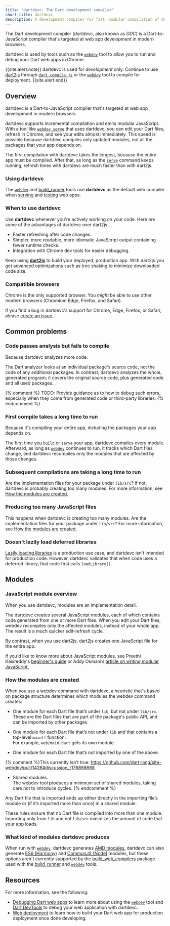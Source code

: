 ```yaml
---
title: "dartdevc: The Dart development compiler"
short-title: dartdevc
description: A development compiler for fast, modular compilation of Dart code to JavaScript.
---
```


The Dart development compiler (_dartdevc_, also known as _DDC_)
is a Dart-to-JavaScript compiler
that's targeted at web app development in modern browsers.

dartdevc is used by tools such as the [`webdev`][] tool
to allow you to run and debug your Dart web apps in Chrome.

{{site.alert.note}}
  dartdevc is used for _development_ only.
  Continue to use [dart2js](/tools/dart2js)
  through [`dart compile js`](/tools/dart-compile#js) 
  or the [`webdev`][] tool
  to compile for deployment.
{{site.alert.end}}

## Overview

dartdevc is a Dart-to-JavaScript compiler
that's targeted at web app development in modern browsers.

dartdevc supports incremental compilation and emits modular JavaScript.
With a tool like [`webdev serve`][serve] that uses dartdevc,
you can edit your Dart files,
refresh in Chrome,
and see your edits almost immediately.
This speed is possible because dartdevc compiles only updated modules,
not all the packages that your app depends on.

The first compilation with dartdevc takes the longest,
because the entire app must be compiled.
After that, as long as the [`serve`][serve] command keeps running,
refresh times with dartdevc are much faster than with dart2js.


### Using dartdevc

The [`webdev`][] and [build_runner][] tools use
**dartdevc** as the default web compiler when
[serving][serve] and [testing][test] web apps.


### When to use dartdevc

Use **dartdevc** whenever you're actively working on your code.
Here are some of the advantages of dartdevc over dart2js:

* Faster refreshing after code changes.
* Simpler, more readable, more idiomatic JavaScript output
  containing fewer runtime checks.
* Integration with Chrome dev tools for easier debugging.

Keep using **[dart2js][]** to build your deployed, production app.
With dart2js you get advanced optimizations such as
tree shaking to minimize downloaded code size.


### Compatible browsers

Chrome is the only supported browser.
You _might_ be able to use other modern browsers
(Chromium Edge, Firefox, and Safari).

If you find a bug in dartdevc's support for Chrome, Edge, Firefox, or Safari,
please [create an issue.][dartdevc issue]


## Common problems

### Code passes analysis but fails to compile

Because dartdevc analyzes more code.

The Dart analyzer looks at an individual package's source code,
not the code of any additional packages.
In contrast, dartdevc analyzes the whole, generated program;
it covers the original source code,
plus generated code and all used packages.

{% comment %}
TODO: Provide guidance as to how to debug such errors,
especially when they come from generated code or third-party libraries.
{% endcomment %}

### First compile takes a long time to run

Because it's compiling your entire app,
including the packages your app depends on.

The first time you [`build`][build] or [`serve`][serve] your app,
dartdevc compiles every module.
Afterward, as long as [`webdev`][] continues to run,
it tracks which Dart files change,
and dartdevc recompiles only the modules that are affected by those changes.


### Subsequent compilations are taking a long time to run

Are the implementation files for your package under `lib/src`?
If not, dartdevc is probably creating too many modules.
For more information, see
[How the modules are created.](#how-the-modules-are-created)


### Producing too many JavaScript files

This happens when dartdevc is creating too many modules.
Are the implementation files for your package under `lib/src`?
For more information, see
[How the modules are created.](#how-the-modules-are-created)


### Doesn't lazily load deferred libraries

[Lazily loading libraries][] is a production use case,
and dartdevc isn't intended for production code.
However, dartdevc validates that
when code uses a deferred library,
that code first calls `loadLibrary()`.

[Lazily loading libraries]: /guides/language/language-tour#lazily-loading-a-library


## Modules

### JavaScript module overview

When you use dartdevc, modules are an implementation detail.

The dartdevc creates several JavaScript modules,
each of which contains code generated from one or more Dart files.
When you edit your Dart files,
webdev recompiles only the affected modules, instead of your whole app.
The result is a much quicker edit-refresh cycle.

By contrast, when you use dart2js,
dart2js creates one JavaScript file for the entire app.

If you'd like to know more about JavaScript modules,
see Preethi Kasireddy's
[beginner's guide](https://www.freecodecamp.org/news/javascript-modules-a-beginner-s-guide-783f7d7a5fcc) or
Addy Osmani’s
[article on writing modular JavaScript.](https://addyosmani.com/writing-modular-js/)


### How the modules are created

When you use a webdev command with dartdevc,
a heuristic that's based on package structure
determines which modules the webdev command creates:

* One module for each Dart file that’s under `lib`, but not under `lib/src`. <br>
  These are the Dart files that are part of the package's public API,
  and can be imported by other packages.

* One module for each Dart file that’s not under `lib` and
  that contains a top-level `main()` function. <br>
  For example, `web/main.dart` gets its own module.

* One module for each Dart file that’s not imported by one of the above.

{% comment %}This currently isn't true: https://github.com/dart-lang/site-webdev/pull/1426#discussion_r176868668
* Shared modules. <br>
  The webdev tool produces a minimum set of shared modules,
  taking care not to introduce cycles.
  {% endcomment %}

Any Dart file that is imported ends up either
directly in the importing file’s module
or (if it’s imported more than once) in a shared module.

These rules ensure that no Dart file is compiled into more than one module.
Importing only from `lib` and not `lib/src`
minimizes the amount of code that your app loads.


### What kind of modules dartdevc produces

When run with [`webdev`][], dartdevc generates
[AMD modules.](https://github.com/amdjs/amdjs-api/blob/master/AMD.md#amd)
dartdevc can also generate
[ES6 (Harmony)](https://developer.mozilla.org/en-US/docs/Web/JavaScript/Reference/Statements/import) and
[CommonJS (Node)](https://nodejs.org/docs/latest/api/modules.html#modules_modules)
modules, but these options aren't currently supported by the
[build_web_compilers][] package
used with the [build_runner][] and [`webdev`][] tools.


## Resources

For more information, see the following:

* [Debugging Dart web apps](/web/debugging) to learn more about using
  the [`webdev`][] tool and [Dart DevTools](/tools/dart-devtools)
  to debug your web application with dartdevc.
* [Web deployment](/web/deployment) to learn how to build your Dart web app
  for production deployment once done developing.


[build]: /tools/webdev#build
[build_runner]: /tools/build_runner
[build_web_compilers]: https://github.com/dart-lang/build/tree/master/build_web_compilers
[dart2js]: /tools/dart2js
[dartdevc issue]: https://github.com/dart-lang/sdk/issues/new?title=[dartdevc]%20
[serve]: /tools/webdev#serve
[test]: /tools/webdev#test
[`webdev`]: /tools/webdev
